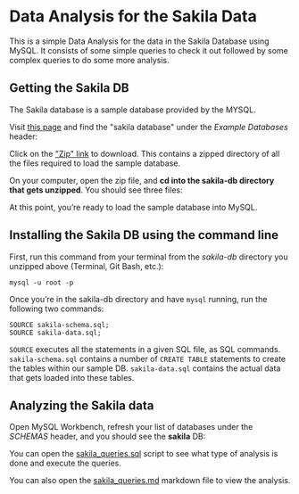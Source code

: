 # Data Analysis for the Sakila Data

This is a simple Data Analysis for the data in the Sakila Database using MySQL. It consists of some simple queries to check it out followed by some complex queries to do some more analysis.

## Getting the Sakila DB

The Sakila database is a sample database provided by the MYSQL.

Visit [this page](https://dev.mysql.com/doc/index-other.html) and find the "sakila database" under the *Example Databases* header:

Click on the ["Zip" link](http://downloads.mysql.com/docs/sakila-db.zip) to download. This contains a zipped directory of all the files required to load the sample database.

On your computer, open the zip file, and **cd into the sakila-db directory that gets unzipped**. You should see three files:

At this point, you’re ready to load the sample database into MySQL.


## Installing the Sakila DB using the command line

First, run this command from your terminal from the *sakila-db* directory you unzipped above (Terminal, Git Bash, etc.):


    mysql -u root -p


Once you’re in the sakila-db directory and have `mysql` running, run the following two commands:

    SOURCE sakila-schema.sql;
    SOURCE sakila-data.sql;

`SOURCE` executes all the statements in a given SQL file, as SQL commands. `sakila-schema.sql` contains a number of `CREATE TABLE` statements to create the tables within our sample DB. `sakila-data.sql` contains the actual data that gets loaded into these tables.

## Analyzing the Sakila data

Open MySQL Workbench, refresh your list of databases under the *SCHEMAS* header, and you should see the **sakila** DB:

You can open the [sakila_queries.sql](sakila_queries.sql) script to see what type of analysis is done and execute the queries.

You can also open the [sakila_queries.md](sakila_queries.md) markdown file to view the analysis.


